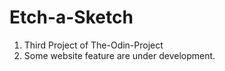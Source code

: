 # Etch-a-Sketch

1. Third Project of The-Odin-Project
2. Some website feature are under development.
